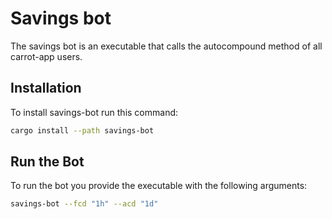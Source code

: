 # Savings bot

The savings bot is an executable that calls the autocompound method of all carrot-app users.

## Installation

To install savings-bot run this command:

```bash
cargo install --path savings-bot
```

## Run the Bot

To run the bot you provide the executable with the following arguments:

```bash
savings-bot --fcd "1h" --acd "1d"
```
